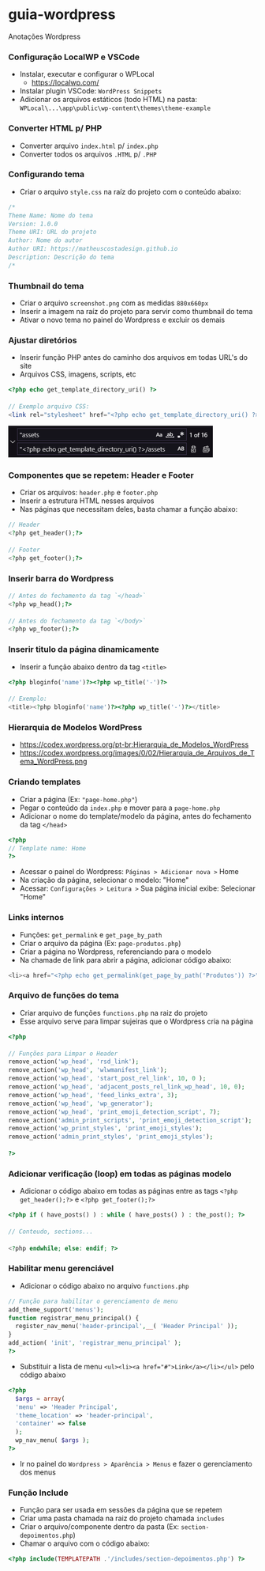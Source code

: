 # guia-wordpress
Anotações Wordpress

### Configuração LocalWP e VSCode
- Instalar, executar e configurar o WPLocal
  - https://localwp.com/
- Instalar plugin VSCode: `WordPress Snippets`
- Adicionar os arquivos estáticos (todo HTML) na pasta:
  `WPLocal\...\app\public\wp-content\themes\theme-example`

### Converter HTML p/ PHP
- Converter arquivo `index.html` p/ `index.php`
- Converter todos os arquivos `.HTML` p/ `.PHP`

### Configurando tema
- Criar o arquivo `style.css` na raíz do projeto com o conteúdo abaixo:
```css
/*
Theme Name: Nome do tema
Version: 1.0.0
Theme URI: URL do projeto
Author: Nome do autor
Author URI: https://matheuscostadesign.github.io
Description: Descrição do tema
/*
```

### Thumbnail do tema
- Criar o arquivo `screenshot.png` com as medidas `880x660px` 
- Inserir a imagem na raíz do projeto para servir como thumbnail do tema
- Ativar o novo tema no painel do Wordpress e excluir os demais

### Ajustar diretórios
- Inserir função PHP antes do caminho dos arquivos em todas URL's do site
- Arquivos CSS, imagens, scripts, etc

```php
<?php echo get_template_directory_uri() ?>

// Exemplo arquivo CSS:
<link rel="stylesheet" href="<?php echo get_template_directory_uri() ?>/css/main.min.css">
```

<img src="https://raw.githubusercontent.com/matheuscostadesign/guia-wordpress/main/vscode.png">

### Componentes que se repetem: Header e Footer
- Criar os arquivos: `header.php` e `footer.php` 
- Inserir a estrutura HTML nesses arquivos
- Nas páginas que necessitam deles, basta chamar a função abaixo:

```php
// Header
<?php get_header();?>

// Footer
<?php get_footer();?>
```

### Inserir barra do Wordpress

```php
// Antes do fechamento da tag `</head>`
<?php wp_head();?>

// Antes do fechamento da tag `</body>`
<?php wp_footer();?>
```

### Inserir titulo da página dinamicamente
- Inserir a função abaixo dentro da tag `<title>`
```php
<?php bloginfo('name')?><?php wp_title('-')?>

// Exemplo:
<title><?php bloginfo('name')?><?php wp_title('-')?></title>
```

### Hierarquia de Modelos WordPress
- https://codex.wordpress.org/pt-br:Hierarquia_de_Modelos_WordPress
- https://codex.wordpress.org/images/0/02/Hierarquia_de_Arquivos_de_Tema_WordPress.png

### Criando templates
- Criar a página (Ex: `"page-home.php"`)
- Pegar o conteúdo da `index.php` e mover para a `page-home.php`
- Adicionar o nome do template/modelo da página, antes do fechamento da tag `</head>`
```php
<?php
// Template name: Home
?>
```
- Acessar o painel do Wordpress: `Páginas > Adicionar nova >` Home
- Na criação da página, selecionar o modelo: "Home"
- Acessar: `Configurações > Leitura >` Sua página inicial exibe: Selecionar "Home"

### Links internos
- Funções: `get_permalink` e `get_page_by_path`
- Criar o arquivo da página (Ex: `page-produtos.php`)
- Criar a página no Wordpress, referenciando para o modelo
- Na chamade de link para abrir a página, adicionar código abaixo:

```php
<li><a href="<?php echo get_permalink(get_page_by_path('Produtos')) ?>">Produtos</a></li>
```

### Arquivo de funções do tema
- Criar arquivo de funções `functions.php` na raiz  do projeto
- Esse arquivo serve para limpar sujeiras que o Wordpress cria na página

```php
<?php 

// Funções para Limpar o Header
remove_action('wp_head', 'rsd_link');
remove_action('wp_head', 'wlwmanifest_link');
remove_action('wp_head', 'start_post_rel_link', 10, 0 );
remove_action('wp_head', 'adjacent_posts_rel_link_wp_head', 10, 0);
remove_action('wp_head', 'feed_links_extra', 3);
remove_action('wp_head', 'wp_generator');
remove_action('wp_head', 'print_emoji_detection_script', 7);
remove_action('admin_print_scripts', 'print_emoji_detection_script');
remove_action('wp_print_styles', 'print_emoji_styles');
remove_action('admin_print_styles', 'print_emoji_styles');

?>
```

### Adicionar verificação (loop) em todas as páginas modelo
- Adicionar o código abaixo em todas as páginas entre as tags `<?php get_header();?>` e `<?php get_footer();?>`

```php
<?php if ( have_posts() ) : while ( have_posts() ) : the_post(); ?>

// Conteudo, sections...

<?php endwhile; else: endif; ?>
```

### Habilitar menu gerenciável

- Adicionar o código abaixo no arquivo `functions.php`
```php
// Função para habilitar o gerenciamento de menu
add_theme_support('menus');
function registrar_menu_principal() {
  register_nav_menu('header-principal',__( 'Header Principal' ));
}
add_action( 'init', 'registrar_menu_principal' );
?>
```

- Substituir a lista de menu `<ul><li><a href="#">Link</a></li></ul>` pelo código abaixo
```php
<?php
  $args = array(
  'menu' => 'Header Principal',
  'theme_location' => 'header-principal',
  'container' => false
  );
  wp_nav_menu( $args );
?>
```

- Ir no painel do `Wordpress > Aparência > Menus` e fazer o gerenciamento dos menus

### Função Include
- Função para ser usada em sessões da página que se repetem
- Criar uma pasta chamada na raiz do projeto chamada `includes`
- Criar o arquivo/componente dentro da pasta (Ex: `section-depoimentos.php`)
- Chamar o arquivo com o código abaixo:

```php
<?php include(TEMPLATEPATH .'/includes/section-depoimentos.php') ?>
```
